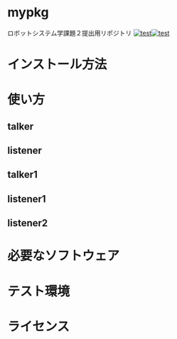 # mypkg
ロボットシステム学課題２提出用リポジトリ
[![test](https://github.com/shuheeey/mypkg/actions/workflows/test.yml/badge.svg)](https://github.com/shuheeey/mypkg/actions/workflows/test.yml)[![test](https://github.com/shuheeey/mypkg/actions/workflows/test1.yml/badge.svg)](https://github.com/shuheeey/mypkg/actions/workflows/test1.yml)

# インストール方法

# 使い方

## talker

## listener

## talker1

## listener1

## listener2

# 必要なソフトウェア

# テスト環境

# ライセンス
